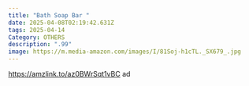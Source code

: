 ```yaml
---
title: "Bath Soap Bar "
date: 2025-04-08T02:19:42.631Z
tags: 2025-04-14
Category: OTHERS
description: ".99"
image: https://m.media-amazon.com/images/I/81Soj-h1cTL._SX679_.jpg
---
```

https://amzlink.to/az0BWrSqt1vBC   ad